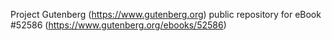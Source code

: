 Project Gutenberg (https://www.gutenberg.org) public repository for
eBook #52586 (https://www.gutenberg.org/ebooks/52586)
